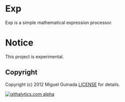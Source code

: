 # Exp

Exp is a simple mathematical expression processor.

# Notice

This project is experimental.

## Copyright
Copyright (c) 2012 Miguel Guinada
[LICENSE][] for details.

[license]: https://github.com/mguinada/exp/blob/master/LICENSE
[![githalytics.com alpha](https://cruel-carlota.pagodabox.com/42025b979e77bbcb28d67fd4f700ab70 "githalytics.com")](http://githalytics.com/mguinada/exp)
